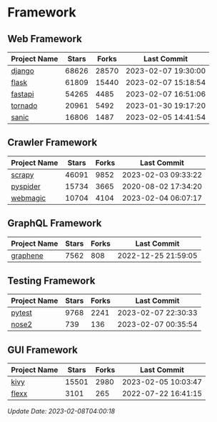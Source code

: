 # Framework

## Web Framework
| Project Name | Stars | Forks | Last Commit |
| ------------ | ----- | ----- | ----------- |
| [django](https://github.com/django/django) | 68626 | 28570 | 2023-02-07 19:30:00 |
| [flask](https://github.com/pallets/flask) | 61809 | 15440 | 2023-02-07 15:18:54 |
| [fastapi](https://github.com/tiangolo/fastapi) | 54265 | 4485 | 2023-02-07 16:51:06 |
| [tornado](https://github.com/tornadoweb/tornado) | 20961 | 5492 | 2023-01-30 19:17:20 |
| [sanic](https://github.com/sanic-org/sanic) | 16806 | 1487 | 2023-02-05 14:41:54 |

## Crawler Framework
| Project Name | Stars | Forks | Last Commit |
| ------------ | ----- | ----- | ----------- |
| [scrapy](https://github.com/scrapy/scrapy) | 46091 | 9852 | 2023-02-03 09:33:22 |
| [pyspider](https://github.com/binux/pyspider) | 15734 | 3665 | 2020-08-02 17:34:20 |
| [webmagic](https://github.com/code4craft/webmagic) | 10704 | 4104 | 2023-02-04 06:07:17 |

## GraphQL Framework
| Project Name | Stars | Forks | Last Commit |
| ------------ | ----- | ----- | ----------- |
| [graphene](https://github.com/graphql-python/graphene) | 7562 | 808 | 2022-12-25 21:59:05 |

## Testing Framework
| Project Name | Stars | Forks | Last Commit |
| ------------ | ----- | ----- | ----------- |
| [pytest](https://github.com/pytest-dev/pytest) | 9768 | 2241 | 2023-02-07 22:30:33 |
| [nose2](https://github.com/nose-devs/nose2) | 739 | 136 | 2023-02-07 00:35:54 |

## GUI Framework
| Project Name | Stars | Forks | Last Commit |
| ------------ | ----- | ----- | ----------- |
| [kivy](https://github.com/kivy/kivy) | 15501 | 2980 | 2023-02-05 10:03:47 |
| [flexx](https://github.com/flexxui/flexx) | 3101 | 265 | 2022-07-22 16:41:15 |

*Update Date: 2023-02-08T04:00:18*